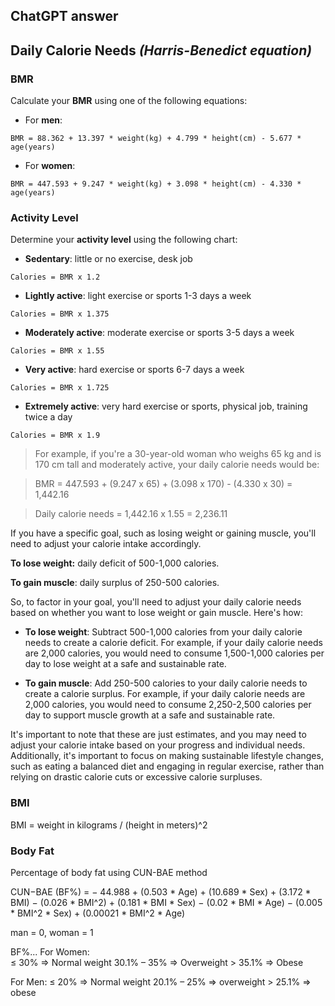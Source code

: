 ## ChatGPT answer

## Daily Calorie Needs *(Harris-Benedict equation)*

### BMR
Calculate your **BMR** using one of the following equations:

- For **men**: 

`BMR = 88.362 + 13.397 * weight(kg) + 4.799 * height(cm) - 5.677 * age(years)`

- For **women**: 

`BMR = 447.593 + 9.247 * weight(kg) + 3.098 * height(cm) - 4.330 * age(years)`

### Activity Level
Determine your **activity level** using the following chart:

- **Sedentary**: little or no exercise, desk job

`Calories = BMR x 1.2`
- **Lightly active**: light exercise or sports 1-3 days a week

`Calories = BMR x 1.375`

- **Moderately active**: moderate exercise or sports 3-5 days a week

`Calories = BMR x 1.55`

- **Very active**: hard exercise or sports 6-7 days a week              

`Calories = BMR x 1.725`

- **Extremely active**: very hard exercise or sports, physical job, training twice a day 

`Calories = BMR x 1.9`

>For example, if you're a 30-year-old woman who weighs 65 kg and is 170 cm tall and moderately active, your daily calorie needs would be:

>BMR = 447.593 + (9.247 x 65) + (3.098 x 170) - (4.330 x 30) = 1,442.16 

>Daily calorie needs = 1,442.16 x 1.55 = 2,236.11

If you have a specific goal, such as losing weight or gaining muscle, you'll need to adjust your calorie intake accordingly.

**To lose weight:** daily deficit of 500-1,000 calories.

**To gain muscle**: daily surplus of 250-500 calories.

So, to factor in your goal, you'll need to adjust your daily calorie needs based on whether you want to lose weight or gain muscle. Here's how:

- **To lose weight**: Subtract 500-1,000 calories from your daily calorie needs to create a calorie deficit. For example, if your daily calorie needs are 2,000 calories, you would need to consume 1,500-1,000 calories per day to lose weight at a safe and sustainable rate.

- **To gain muscle**: Add 250-500 calories to your daily calorie needs to create a calorie surplus. For example, if your daily calorie needs are 2,000 calories, you would need to consume 2,250-2,500 calories per day to support muscle growth at a safe and sustainable rate.

It's important to note that these are just estimates, and you may need to adjust your calorie intake based on your progress and individual needs. Additionally, it's important to focus on making sustainable lifestyle changes, such as eating a balanced diet and engaging in regular exercise, rather than relying on drastic calorie cuts or excessive calorie surpluses.


### BMI
BMI = weight in kilograms / (height in meters)^2


### Body Fat
Percentage of body fat using CUN-BAE method

CUN−BAE (BF%) = 
    − 44.988
    + (0.503 * Age)
    + (10.689 * Sex) 
    + (3.172 * BMI) 
    − (0.026 * BMI^2) 
    + (0.181 * BMI * Sex) 
    − (0.02 * BMI * Age)
    − (0.005 * BMI^2 * Sex)
    + (0.00021 * BMI^2 * Age)

man = 0, woman = 1

BF%...
For Women:  
    ≤ 30% => Normal weight
    30.1% – 35% => Overweight
    > 35.1% => Obese

For Men:
    ≤ 20% => Normal weight
    20.1% – 25% => overweight
    > 25.1% => obese
    




